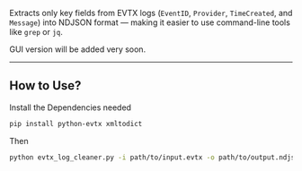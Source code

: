 Extracts only key fields from EVTX logs (`EventID`, `Provider`, `TimeCreated`, and `Message`) into NDJSON format — making it easier to use command-line tools like `grep` or `jq`.

GUI version will be added very soon.

---

## How to Use?
Install the Dependencies needed

```bash
pip install python-evtx xmltodict
````

Then 

```bash
python evtx_log_cleaner.py -i path/to/input.evtx -o path/to/output.ndjson
````
